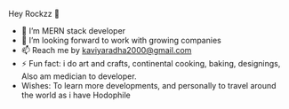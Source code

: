  Hey Rockzz 👋

- 🌱 I’m MERN stack developer
- 👯 I’m looking forward to work with growing companies
- 📫 Reach me by kaviyaradha2000@gmail.com
- ⚡ Fun fact: i do art and crafts, continental cooking, baking, designings, Also am medician to developer.
- Wishes: To learn more developments, and personally to travel around the world as i have Hodophile
